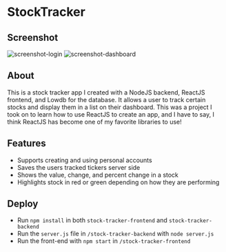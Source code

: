 # StockTracker

## Screenshot

![screenshot-login](https://media.discordapp.net/attachments/655125450057711644/717534896318316614/unknown.png)
![screenshot-dashboard](https://media.discordapp.net/attachments/655125450057711644/717534173471965267/unknown.png)

## About

This is a stock tracker app I created with a NodeJS backend, ReactJS frontend, and Lowdb for the database. It allows a user to track certain stocks and display them in a list on their dashboard. This was a project I took on to learn how to use ReactJS to create an app, and I have to say, I think ReactJS has become one of my favorite libraries to use!

## Features
- Supports creating and using personal accounts
- Saves the users tracked tickers server side
- Shows the value, change, and percent change in a stock
- Highlights stock in red or green depending on how they are performing

## Deploy
- Run `npm install` in both `stock-tracker-frontend` and `stock-tracker-backend`
- Run the `server.js` file in `/stock-tracker-backend` with `node server.js`
- Run the front-end with `npm start` in `/stock-tracker-frontend`
